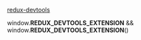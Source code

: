 [redux-devtools](https://github.com/reduxjs/redux-devtools/blob/master/docs/Walkthrough.md#manual-integration)

window.**REDUX_DEVTOOLS_EXTENSION** && window.**REDUX_DEVTOOLS_EXTENSION**()
